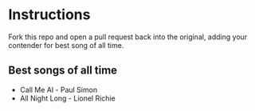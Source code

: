 # Instructions
Fork this repo and open a pull request back into the original, adding your contender for best song of all time.

## Best songs of all time

* Call Me Al - Paul Simon
* All Night Long - Lionel Richie
